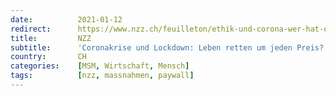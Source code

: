 ```yaml
---
date:          2021-01-12
redirect:      https://www.nzz.ch/feuilleton/ethik-und-corona-wer-hat-denn-die-langfristigen-risiken-und-nebenwirkungen-ernsthaft-im-auge-ld.1595395
title:         NZZ
subtitle:      'Coronakrise und Lockdown: Leben retten um jeden Preis?'
country:       CH
categories:    [MSM, Wirtschaft, Mensch]
tags:          [nzz, massnahmen, paywall]
---
```

